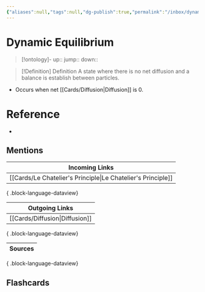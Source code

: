 ```yaml
---
{"aliases":null,"tags":null,"dg-publish":true,"permalink":"/inbox/dynamic-equilibrium/","dgPassFrontmatter":true}
---
```


# Dynamic Equilibrium

> [!ontology]-
> up:: 
> jump:: 
> down:: 

> [!Definition] Definition
> A state where there is no net diffusion and a balance is establish between particles.

- Occurs when net [[Cards/Diffusion\|Diffusion]] is 0.

# Reference

- 

## Mentions

| Incoming Links                                                  |
| --------------------------------------------------------------- |
| [[Cards/Le Chatelier's Principle\|Le Chatelier's Principle]] |

{ .block-language-dataview}

| Outgoing Links                    |
| --------------------------------- |
| [[Cards/Diffusion\|Diffusion]] |

{ .block-language-dataview}

| Sources |
| ------- |

{ .block-language-dataview}

## Flashcards